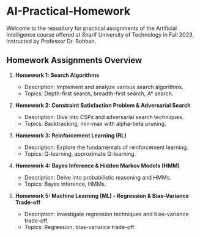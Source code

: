 # AI-Practical-Homework

Welcome to the repository for practical assignments of the Artificial Intelligence course offered at Sharif University of Technology in Fall 2023, instructed by Professor Dr. Rohban.

## Homework Assignments Overview

1. **Homework 1: Search Algorithms**
   - Description: Implement and analyze various search algorithms.
   - Topics: Depth-first search, breadth-first search, A* search.

2. **Homework 2: Constraint Satisfaction Problem & Adversarial Search**
   - Description: Dive into CSPs and adversarial search techniques.
   - Topics: Backtracking, min-max with alpha-beta pruning.

3. **Homework 3: Reinforcement Learning (RL)**
   - Description: Explore the fundamentals of reinforcement learning.
   - Topics: Q-learning, approximate Q-learning.

4. **Homework 4: Bayes Inference & Hidden Markov Models (HMM)**
   - Description: Delve into probabilistic reasoning and HMMs.
   - Topics: Bayes inference, HMMs.

5. **Homework 5: Machine Learning (ML) - Regression & Bias-Variance Trade-off**
   - Description: Investigate regression techniques and bias-variance trade-off.
   - Topics: Regression, bias-variance trade-off.

